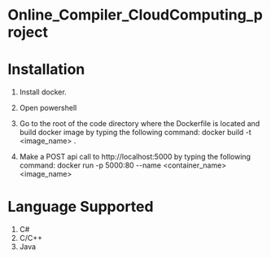 # Online_Compiler_CloudComputing_project

# Installation
1. Install docker.
2. Open powershell

3. Go to the root of the code directory where the Dockerfile is located and build docker image by typing the following command:
docker build -t <image_name> .

4. Make a POST api call to http://localhost:5000 by typing the following command:
docker run -p 5000:80 --name <container_name> <image_name>

# Language Supported
1. C#
2. C/C++
3. Java
